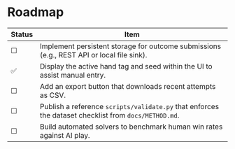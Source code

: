 # Roadmap

| Status | Item |
| --- | --- |
| ☐ | Implement persistent storage for outcome submissions (e.g., REST API or local file sink). |
| ✅ | Display the active hand tag and seed within the UI to assist manual entry. |
| ☐ | Add an export button that downloads recent attempts as CSV. |
| ☐ | Publish a reference `scripts/validate.py` that enforces the dataset checklist from `docs/METHOD.md`. |
| ☐ | Build automated solvers to benchmark human win rates against AI play. |
